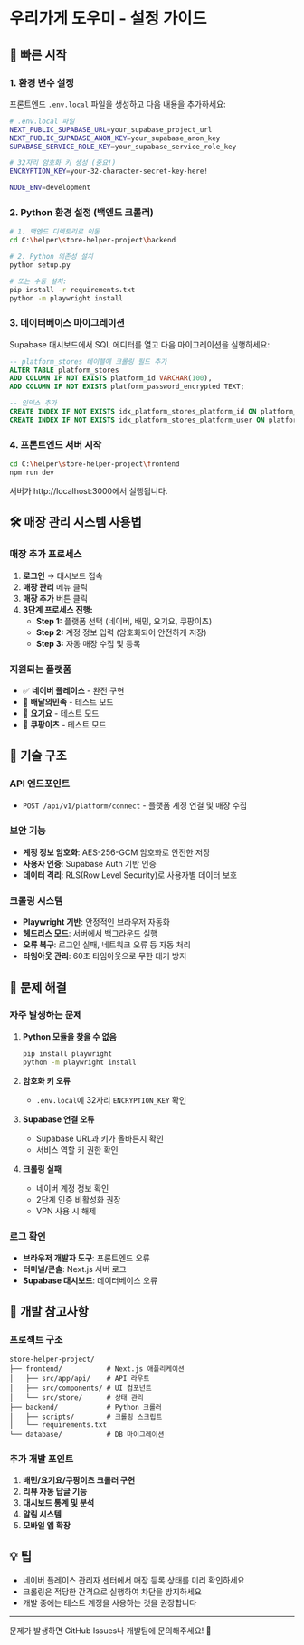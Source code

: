 # 우리가게 도우미 - 설정 가이드

## 🚀 빠른 시작

### 1. 환경 변수 설정

프론트엔드 `.env.local` 파일을 생성하고 다음 내용을 추가하세요:

```bash
# .env.local 파일
NEXT_PUBLIC_SUPABASE_URL=your_supabase_project_url
NEXT_PUBLIC_SUPABASE_ANON_KEY=your_supabase_anon_key
SUPABASE_SERVICE_ROLE_KEY=your_supabase_service_role_key

# 32자리 암호화 키 생성 (중요!)
ENCRYPTION_KEY=your-32-character-secret-key-here!

NODE_ENV=development
```

### 2. Python 환경 설정 (백엔드 크롤러)

```bash
# 1. 백엔드 디렉토리로 이동
cd C:\helper\store-helper-project\backend

# 2. Python 의존성 설치
python setup.py

# 또는 수동 설치:
pip install -r requirements.txt
python -m playwright install
```

### 3. 데이터베이스 마이그레이션

Supabase 대시보드에서 SQL 에디터를 열고 다음 마이그레이션을 실행하세요:

```sql
-- platform_stores 테이블에 크롤링 필드 추가
ALTER TABLE platform_stores 
ADD COLUMN IF NOT EXISTS platform_id VARCHAR(100),
ADD COLUMN IF NOT EXISTS platform_password_encrypted TEXT;

-- 인덱스 추가
CREATE INDEX IF NOT EXISTS idx_platform_stores_platform_id ON platform_stores(platform_id);
CREATE INDEX IF NOT EXISTS idx_platform_stores_platform_user ON platform_stores(platform, user_id);
```

### 4. 프론트엔드 서버 시작

```bash
cd C:\helper\store-helper-project\frontend
npm run dev
```

서버가 http://localhost:3000에서 실행됩니다.

## 🛠️ 매장 관리 시스템 사용법

### 매장 추가 프로세스

1. **로그인** → 대시보드 접속
2. **매장 관리** 메뉴 클릭
3. **매장 추가** 버튼 클릭
4. **3단계 프로세스 진행:**
   - **Step 1:** 플랫폼 선택 (네이버, 배민, 요기요, 쿠팡이츠)
   - **Step 2:** 계정 정보 입력 (암호화되어 안전하게 저장)
   - **Step 3:** 자동 매장 수집 및 등록

### 지원되는 플랫폼

- ✅ **네이버 플레이스** - 완전 구현
- 🚧 **배달의민족** - 테스트 모드
- 🚧 **요기요** - 테스트 모드  
- 🚧 **쿠팡이츠** - 테스트 모드

## 🔧 기술 구조

### API 엔드포인트

- `POST /api/v1/platform/connect` - 플랫폼 계정 연결 및 매장 수집

### 보안 기능

- **계정 정보 암호화**: AES-256-GCM 암호화로 안전한 저장
- **사용자 인증**: Supabase Auth 기반 인증
- **데이터 격리**: RLS(Row Level Security)로 사용자별 데이터 보호

### 크롤링 시스템

- **Playwright 기반**: 안정적인 브라우저 자동화
- **헤드리스 모드**: 서버에서 백그라운드 실행
- **오류 복구**: 로그인 실패, 네트워크 오류 등 자동 처리
- **타임아웃 관리**: 60초 타임아웃으로 무한 대기 방지

## 🚨 문제 해결

### 자주 발생하는 문제

1. **Python 모듈을 찾을 수 없음**
   ```bash
   pip install playwright
   python -m playwright install
   ```

2. **암호화 키 오류**
   - `.env.local`에 32자리 `ENCRYPTION_KEY` 확인

3. **Supabase 연결 오류**
   - Supabase URL과 키가 올바른지 확인
   - 서비스 역할 키 권한 확인

4. **크롤링 실패**
   - 네이버 계정 정보 확인
   - 2단계 인증 비활성화 권장
   - VPN 사용 시 해제

### 로그 확인

- **브라우저 개발자 도구**: 프론트엔드 오류
- **터미널/콘솔**: Next.js 서버 로그
- **Supabase 대시보드**: 데이터베이스 오류

## 📝 개발 참고사항

### 프로젝트 구조
```
store-helper-project/
├── frontend/           # Next.js 애플리케이션
│   ├── src/app/api/    # API 라우트
│   ├── src/components/ # UI 컴포넌트
│   └── src/store/      # 상태 관리
├── backend/            # Python 크롤러
│   ├── scripts/        # 크롤링 스크립트
│   └── requirements.txt
└── database/           # DB 마이그레이션
```

### 추가 개발 포인트

1. **배민/요기요/쿠팡이츠 크롤러 구현**
2. **리뷰 자동 답글 기능**
3. **대시보드 통계 및 분석**
4. **알림 시스템**
5. **모바일 앱 확장**

## 💡 팁

- 네이버 플레이스 관리자 센터에서 매장 등록 상태를 미리 확인하세요
- 크롤링은 적당한 간격으로 실행하여 차단을 방지하세요
- 개발 중에는 테스트 계정을 사용하는 것을 권장합니다

---

문제가 발생하면 GitHub Issues나 개발팀에 문의해주세요! 🚀